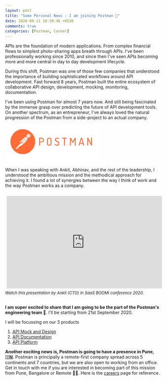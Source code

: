 ```yaml
---
layout: post
title: "Some Personal News : I am joining Postman 🚀"
date: 2020-09-11 18:30:46 +0530
comments: true
categories: [Postman, Career]
---
```


APIs are the foundation of modern applications. From complex financial flows to simplest photo-sharing apps breath through APIs. I've been professionally working since 2010, and since then I've seen APIs becoming more and more central in day to day development lifecycle.

During this shift, Postman was one of those few companies that understood the importance of building sophisticated workflows around API development. Fast forward 8 years, Postman built the entire ecosystem of collaborative API design, development, mocking, monitoring, documentation.

I've been using Postman for almost 7 years now. And still being fascinated by the immense grasp over predicting the future of API development tools. On another spectrum, as an entrepreneur, I've always loved the natural progression of the Postman from a side-project to an actual company.

<img class="rounded mx-auto d-block" src="/public/images/pm-orange-logo-horiz.svg" width="60%" style="min-width:150px;"/>

When I was speaking with Ankit, Abhinav, and the rest of the leadership, I understood the ambitious mission and the methodical approach for achieving it. I found a lot of synergies between the way I think of work and the way Postman works as a company. 

<div class="row" style="margin-top: 20px; margin-bottom: 20px">
      <div class="col-sm-12 col-md-6 offset-md-3">
         <div style="margin-bottom:30px">
            <iframe style="display: block; margin: auto; min-height: 300px; padding: 5px" width="100%" src="https://www.youtube.com/embed/dKg0nb9DOOY" frameborder="0" allow="accelerometer; autoplay; encrypted-media; gyroscope; picture-in-picture" allowfullscreen></iframe>
            <i style="font-size:13px">Watch this presentation by Ankit (CTO) in SaaS BOOMi conference 2020.</i>
         </div>         
   </div>
</div>

**I am super excited to share that I am going to be the part of the Postman's engineering team 🎉**. I'll be starting from 21st September 2020.

I will be focussing on our 3 products

1. [API Mock and Design](https://www.postman.com/features/mock-api/)
2. [API Documentation](https://www.postman.com/api-documentation-tool/)
3. [API Platform](https://www.postman.com/api-platform/)

**Another exciting news is, Postman is going to have a presence in Pune, 🇮🇳**. Postman is principally a remote-first company spread across 5 continents and 7 countries, but we are also open to working from an office. Get in touch with me if you are interested in becoming part of this mission from Pune, Bangalore or Remote 🙇‍♂️. Here is the [careers](https://www.postman.com/careers/open-positions/) page for reference.
